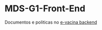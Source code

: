 # MDS-G1-Front-End

Documentos e politicas no [e-vacina backend](https://github.com/fga-eps-mds/2020.2-e-Vacina-Backend)
